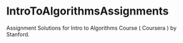 # IntroToAlgorithmsAssignments
Assignment Solutions for Intro to Algorithms Course ( Coursera ) by Stanford.
